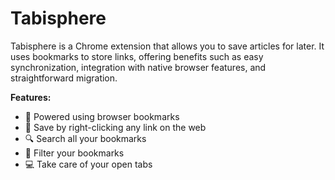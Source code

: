 # Tabisphere

Tabisphere is a Chrome extension that allows you to save articles for later. It uses bookmarks to store links, offering benefits such as easy synchronization, integration with native browser features, and straightforward migration.

**Features:**
- 🔖 Powered using browser bookmarks
- 💾 Save by right-clicking any link on the web
- 🔍 Search all your bookmarks
- 🔧 Filter your bookmarks
- 💻 Take care of your open tabs
